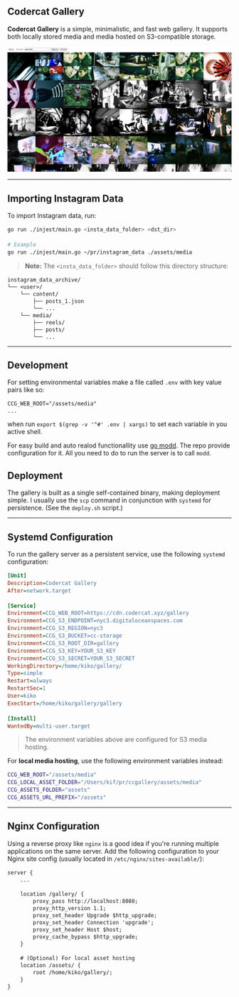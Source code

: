 ## Codercat Gallery

**Codercat Gallery** is a simple, minimalistic, and fast web gallery. It supports both locally stored media and media hosted on S3-compatible storage.

![Gallary View](gallery_preview_01.jpg)

---

## Importing Instagram Data

To import Instagram data, run:

```bash
go run ./injest/main.go <insta_data_folder> <dst_dir>

# Example
go run ./injest/main.go ~/pr/instagram_data ./assets/media
```

> **Note:** The `<insta_data_folder>` should follow this directory structure:

```
instagram_data_archive/
└── <user>/
    └── content/
        ├── posts_1.json
        └── ...
    └── media/
        ├── reels/
        ├── posts/
        └── ...
```

---

## Development

For setting environmental variables make a file called `.env` with key value pairs like so:

```env
CCG_WEB_ROOT="/assets/media"
...
```

when run `export $(grep -v '^#' .env | xargs)` to set each variable in you active shell.

For easy build and auto realod functionallity use [go modd](https://github.com/cortesi/modd). The repo provide configuration for it. All you need to do to run the server is to call `modd`.

## Deployment

The gallery is built as a single self-contained binary, making deployment simple. I usually use the `scp` command in conjunction with `systemd` for persistence. (See the `deploy.sh` script.)

---

## Systemd Configuration

To run the gallery server as a persistent service, use the following `systemd` configuration:

```ini
[Unit]
Description=Codercat Gallery
After=network.target

[Service]
Environment=CCG_WEB_ROOT=https://cdn.codercat.xyz/gallery
Environment=CCG_S3_ENDPOINT=nyc3.digitaloceanspaces.com
Environment=CCG_S3_REGION=nyc3
Environment=CCG_S3_BUCKET=cc-storage
Environment=CCG_S3_ROOT_DIR=gallery
Environment=CCG_S3_KEY=YOUR_S3_KEY
Environment=CCG_S3_SECRET=YOUR_S3_SECRET
WorkingDirectory=/home/kiko/gallery/
Type=simple
Restart=always
RestartSec=1
User=kiko
ExecStart=/home/kiko/gallery/gallery

[Install]
WantedBy=multi-user.target
```

> The environment variables above are configured for S3 media hosting.

For **local media hosting**, use the following environment variables instead:

```sh
CCG_WEB_ROOT="/assets/media"
CCG_LOCAL_ASSET_FOLDER="/Users/kif/pr/ccgallery/assets/media"
CCG_ASSETS_FOLDER="assets"
CCG_ASSETS_URL_PREFIX="/assets"
```

---

## Nginx Configuration

Using a reverse proxy like `nginx` is a good idea if you're running multiple applications on the same server. Add the following configuration to your Nginx site config (usually located in `/etc/nginx/sites-available/`):

```nginx
server {
    ...

    location /gallery/ {
        proxy_pass http://localhost:8080;
        proxy_http_version 1.1;
        proxy_set_header Upgrade $http_upgrade;
        proxy_set_header Connection 'upgrade';
        proxy_set_header Host $host;
        proxy_cache_bypass $http_upgrade;
    }

    # (Optional) For local asset hosting
    location /assets/ {
        root /home/kiko/gallery/;
    }
}
```